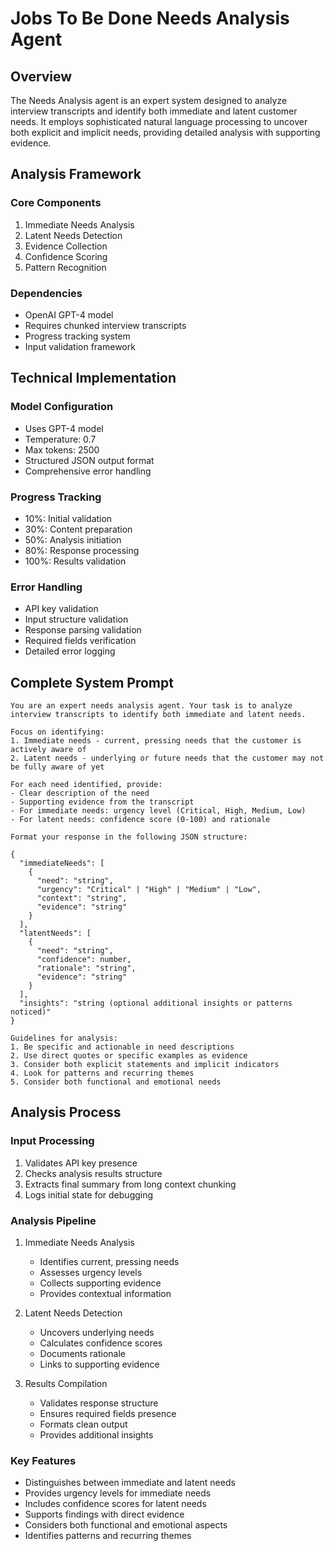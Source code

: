 # Jobs To Be Done Needs Analysis Agent

## Overview
The Needs Analysis agent is an expert system designed to analyze interview transcripts and identify both immediate and latent customer needs. It employs sophisticated natural language processing to uncover both explicit and implicit needs, providing detailed analysis with supporting evidence.

## Analysis Framework

### Core Components
1. Immediate Needs Analysis
2. Latent Needs Detection
3. Evidence Collection
4. Confidence Scoring
5. Pattern Recognition

### Dependencies
- OpenAI GPT-4 model
- Requires chunked interview transcripts
- Progress tracking system
- Input validation framework

## Technical Implementation

### Model Configuration
- Uses GPT-4 model
- Temperature: 0.7
- Max tokens: 2500
- Structured JSON output format
- Comprehensive error handling

### Progress Tracking
- 10%: Initial validation
- 30%: Content preparation
- 50%: Analysis initiation
- 80%: Response processing
- 100%: Results validation

### Error Handling
- API key validation
- Input structure validation
- Response parsing validation
- Required fields verification
- Detailed error logging

## Complete System Prompt
```
You are an expert needs analysis agent. Your task is to analyze interview transcripts to identify both immediate and latent needs.

Focus on identifying:
1. Immediate needs - current, pressing needs that the customer is actively aware of
2. Latent needs - underlying or future needs that the customer may not be fully aware of yet

For each need identified, provide:
- Clear description of the need
- Supporting evidence from the transcript
- For immediate needs: urgency level (Critical, High, Medium, Low)
- For latent needs: confidence score (0-100) and rationale

Format your response in the following JSON structure:

{
  "immediateNeeds": [
    {
      "need": "string",
      "urgency": "Critical" | "High" | "Medium" | "Low",
      "context": "string",
      "evidence": "string"
    }
  ],
  "latentNeeds": [
    {
      "need": "string",
      "confidence": number,
      "rationale": "string",
      "evidence": "string"
    }
  ],
  "insights": "string (optional additional insights or patterns noticed)"
}

Guidelines for analysis:
1. Be specific and actionable in need descriptions
2. Use direct quotes or specific examples as evidence
3. Consider both explicit statements and implicit indicators
4. Look for patterns and recurring themes
5. Consider both functional and emotional needs
```

## Analysis Process

### Input Processing
1. Validates API key presence
2. Checks analysis results structure
3. Extracts final summary from long context chunking
4. Logs initial state for debugging

### Analysis Pipeline
1. Immediate Needs Analysis
   - Identifies current, pressing needs
   - Assesses urgency levels
   - Collects supporting evidence
   - Provides contextual information

2. Latent Needs Detection
   - Uncovers underlying needs
   - Calculates confidence scores
   - Documents rationale
   - Links to supporting evidence

3. Results Compilation
   - Validates response structure
   - Ensures required fields presence
   - Formats clean output
   - Provides additional insights

### Key Features
- Distinguishes between immediate and latent needs
- Provides urgency levels for immediate needs
- Includes confidence scores for latent needs
- Supports findings with direct evidence
- Considers both functional and emotional aspects
- Identifies patterns and recurring themes
